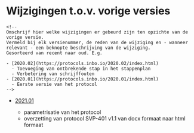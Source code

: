 # Wijzigingen t.o.v. vorige versies

```{=html}
<!--
Omschrijf hier welke wijzigingen er gebeurd zijn ten opzichte van de vorige versie. 
Vermeld bij elk versienummer, de reden van de wijziging en - wanneer relevant - een beknopte beschrijving van de wijziging.
Gesorteerd van recent naar oud. E.g.

- [2020.02](https://protocols.inbo.io/2020.02/index.html)
  - Toevoeging van ontbrekende stap in het stappenplan
  - Verbetering van schrijffouten
- [2020.01](https://protocols.inbo.io/2020.01/index.html)
  - Eerste versie van het protocol
-->
```
-   [2021.01](https://protocols.inbo.io/2021.01/index.html)

    -   parametrisatie van het protocol
    -   overzetting van protocol SVP-401 v1.1 van docx formaat naar html formaat
